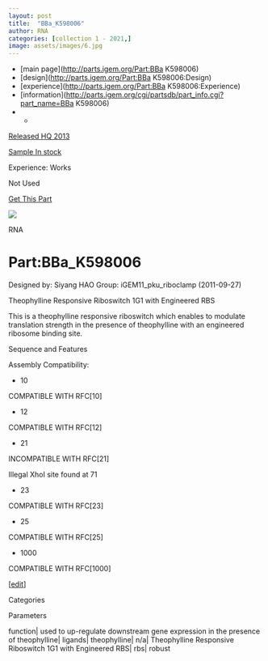 ```yaml
---
layout: post
title:  "BBa_K598006"
author: RNA
categories: [collection 1 - 2021,] 
image: assets/images/6.jpg
---
```



  * [main page](http://parts.igem.org/Part:BBa K598006)
  * [design](http://parts.igem.org/Part:BBa K598006:Design)
  * [experience](http://parts.igem.org/Part:BBa K598006:Experience)
  * [information](http://parts.igem.org/cgi/partsdb/part_info.cgi?part_name=BBa K598006)
  *   * 

[Released HQ 2013](http://parts.igem.org/Help:Part_Status_Box)

[Sample In stock](http://parts.igem.org/Help:Part_Status_Box)

Experience: Works

Not Used

[ Get This Part](http://parts.igem.org/partsdb/get_part.cgi?part=BBa_K598006)

![](http://parts.igem.org/images/partbypart/icon_rna.png)

RNA

# Part:BBa_K598006

Designed by: Siyang HAO   Group: iGEM11_pku_riboclamp   (2011-09-27)

Theophylline Responsive Riboswitch 1G1 with Engineered RBS

This is a theophylline responsive riboswitch which enables to modulate
translation strength in the presence of theophylline with an engineered
ribosome binding site.

  
Sequence and Features

  

Assembly Compatibility:

  * 10

COMPATIBLE WITH RFC[10]

  * 12

COMPATIBLE WITH RFC[12]

  * 21

INCOMPATIBLE WITH RFC[21]

Illegal XhoI site found at 71  

  * 23

COMPATIBLE WITH RFC[23]

  * 25

COMPATIBLE WITH RFC[25]

  * 1000

COMPATIBLE WITH RFC[1000]

  

[[edit](http://parts.igem.org/partsdb/part_info.cgi?part_name=BBa_K598006)]

Categories

Parameters

function| used to up-regulate downstream gene expression in the presence of
theophylline| ligands| theophylline| n/a| Theophylline Responsive Riboswitch
1G1 with Engineered RBS| rbs| robust

